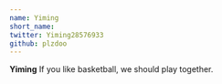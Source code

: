 ```yaml
---
name: Yiming
short_name:
twitter: Yiming28576933
github: plzdoo
---
```


**Yiming** If you like basketball, we should play together.
